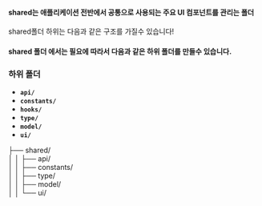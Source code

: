 #### shared는 애플리케이션 전반에서 공통으로 사용되는 주요 UI 컴포넌트를 관리는 폴더

shared폴더 하위는 다음과 같은 구조를 가질수 있습니다!

#### shared 폴더 에서는 필요에 따라서 다음과 같은 하위 폴더를 만들수 있습니다.

### 하위 폴더

- **`api/`**
- **`constants/`**
- **`hooks/`**
- **`type/`**
- **`model/`**
- **`ui/`**

├── shared/ \
│ │ ├── api/ \
│ │ ├── constants/ \
│ │ ├── type/ \
│ │ ├── model/ \
│ │ └── ui/
